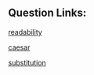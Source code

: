 ## Question Links:

[readability](https://cs50.harvard.edu/x/2020/psets/2/readability/)

[caesar](https://cs50.harvard.edu/x/2020/psets/2/caesar/)

[substitution](https://cs50.harvard.edu/x/2020/psets/2/substitution/)
